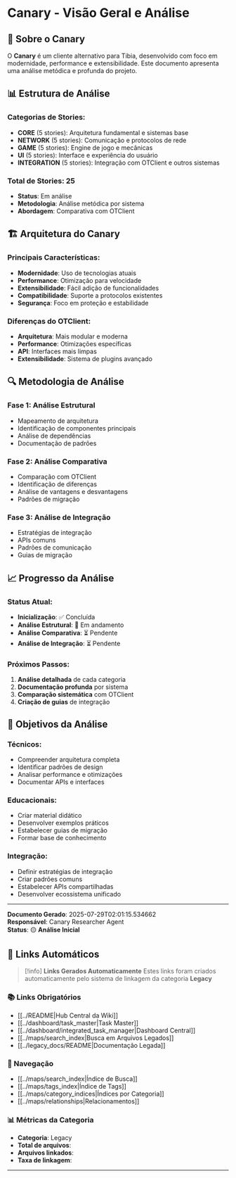 
# Canary - Visão Geral e Análise

## 🎯 **Sobre o Canary**

O **Canary** é um cliente alternativo para Tibia, desenvolvido com foco em modernidade, performance e extensibilidade. Este documento apresenta uma análise metódica e profunda do projeto.

## 📊 **Estrutura de Análise**

### **Categorias de Stories:**
- **CORE** (5 stories): Arquitetura fundamental e sistemas base
- **NETWORK** (5 stories): Comunicação e protocolos de rede
- **GAME** (5 stories): Engine de jogo e mecânicas
- **UI** (5 stories): Interface e experiência do usuário
- **INTEGRATION** (5 stories): Integração com OTClient e outros sistemas

### **Total de Stories**: 25
- **Status**: Em análise
- **Metodologia**: Análise metódica por sistema
- **Abordagem**: Comparativa com OTClient

## 🏗️ **Arquitetura do Canary**

### **Principais Características:**
- **Modernidade**: Uso de tecnologias atuais
- **Performance**: Otimização para velocidade
- **Extensibilidade**: Fácil adição de funcionalidades
- **Compatibilidade**: Suporte a protocolos existentes
- **Segurança**: Foco em proteção e estabilidade

### **Diferenças do OTClient:**
- **Arquitetura**: Mais modular e moderna
- **Performance**: Otimizações específicas
- **API**: Interfaces mais limpas
- **Extensibilidade**: Sistema de plugins avançado

## 🔍 **Metodologia de Análise**

### **Fase 1: Análise Estrutural**
- Mapeamento de arquitetura
- Identificação de componentes principais
- Análise de dependências
- Documentação de padrões

### **Fase 2: Análise Comparativa**
- Comparação com OTClient
- Identificação de diferenças
- Análise de vantagens e desvantagens
- Padrões de migração

### **Fase 3: Análise de Integração**
- Estratégias de integração
- APIs comuns
- Padrões de comunicação
- Guias de migração

## 📈 **Progresso da Análise**

### **Status Atual:**
- **Inicialização**: ✅ Concluída
- **Análise Estrutural**: 🔄 Em andamento
- **Análise Comparativa**: ⏳ Pendente
- **Análise de Integração**: ⏳ Pendente

### **Próximos Passos:**
1. **Análise detalhada** de cada categoria
2. **Documentação profunda** por sistema
3. **Comparação sistemática** com OTClient
4. **Criação de guias** de integração

## 🎯 **Objetivos da Análise**

### **Técnicos:**
- Compreender arquitetura completa
- Identificar padrões de design
- Analisar performance e otimizações
- Documentar APIs e interfaces

### **Educacionais:**
- Criar material didático
- Desenvolver exemplos práticos
- Estabelecer guias de migração
- Formar base de conhecimento

### **Integração:**
- Definir estratégias de integração
- Criar padrões comuns
- Estabelecer APIs compartilhadas
- Desenvolver ecossistema unificado

---

**Documento Gerado**: 2025-07-29T02:01:15.534662  
**Responsável**: Canary Researcher Agent  
**Status**: 🟡 **Análise Inicial**

## 🔗 **Links Automáticos**

> [!info] **Links Gerados Automaticamente**
> Estes links foram criados automaticamente pelo sistema de linkagem da categoria **Legacy**

### **📚 Links Obrigatórios**
- [[../README|Hub Central da Wiki]]
- [[../dashboard/task_master|Task Master]]
- [[../dashboard/integrated_task_manager|Dashboard Central]]
- [[../maps/search_index|Busca em Arquivos Legados]]
- [[../legacy_docs/README|Documentação Legada]]

### **🧭 Navegação**
- [[../maps/search_index|Índice de Busca]]
- [[../maps/tags_index|Índice de Tags]]
- [[../maps/category_indices|Índices por Categoria]]
- [[../maps/relationships|Relacionamentos]]

### **📊 Métricas da Categoria**
- **Categoria**: Legacy
- **Total de arquivos**: <!-- Contador automático -->
- **Arquivos linkados**: <!-- Contador automático -->
- **Taxa de linkagem**: <!-- Percentual automático -->

---

